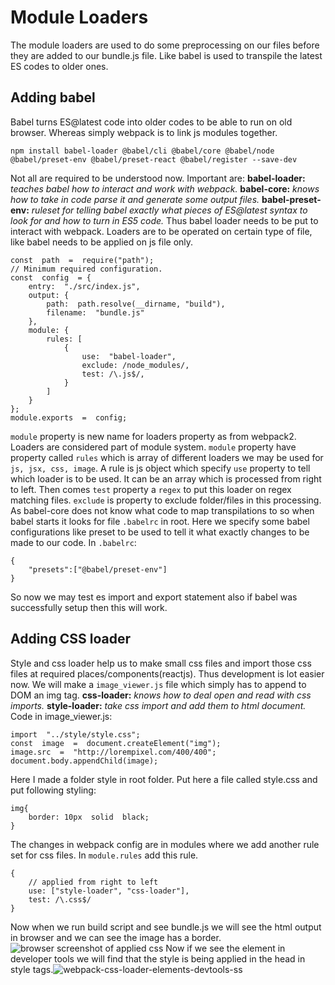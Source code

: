 # Module Loaders
The module loaders are used to do some preprocessing on our files before they are added to our bundle.js file. Like babel is used to transpile the latest ES codes to older ones.
## Adding babel
Babel turns ES@latest code into older codes to be able to run on old browser. Whereas simply webpack is to link js modules together.

    npm install babel-loader @babel/cli @babel/core @babel/node @babel/preset-env @babel/preset-react @babel/register --save-dev

Not all are required to be understood now. Important are:
**babel-loader:** *teaches babel how to interact and work with webpack.*
**babel-core:** *knows how to take in code parse it and generate some output files.*
**babel-preset-env:** *ruleset for telling babel exactly what pieces of ES@latest syntax to look for and how to turn in ES5 code.*
 Thus babel loader needs to be put to interact with webpack. Loaders are to be operated on certain type of file, like babel needs to be applied on js file only.

    const  path  =  require("path");
	// Minimum required configuration.
    const  config  = {
	    entry:  "./src/index.js",
	    output: {
		    path:  path.resolve(__dirname, "build"),
		    filename:  "bundle.js"
	    },
	    module: {
		    rules: [
			    {
				    use:  "babel-loader",
				    exclude: /node_modules/,
				    test: /\.js$/,
			    }
		    ]
	    }
    };
    module.exports  =  config;
      
`module` property is new name for loaders property as from webpack2. Loaders are considered part of module system. `module` property have property called `rules` which is array of different loaders we may be used for `js, jsx, css, image`. A rule is js object which specify `use` property to tell which loader is to be used. It can be an array which is processed from right to left. Then comes `test` property a `regex` to put this loader on regex matching  files. `exclude` is property to exclude folder/files in this processing.
As babel-core does not know what code to map transpilations to so when babel starts it looks for file `.babelrc` in root. Here we specify some babel configurations like preset to be used to tell it what exactly changes to be made to our code. In `.babelrc`:

    {
    	"presets":["@babel/preset-env"]
    }
So now we may test es import and export statement also if babel was successfully setup then this will work.
## Adding CSS loader
Style and css loader help us to make small css files and import those css files at required places/components(reactjs). Thus development is lot easier now. We will make a `image_viewer.js` file which simply has to append to DOM an img tag. 
**css-loader:** *knows how to deal open and read with css imports.* 
**style-loader:** *take css import and add them to html document.*
Code in image_viewer.js:

    import  "../style/style.css";
    const  image  =  document.createElement("img");
    image.src  =  "http://lorempixel.com/400/400";
    document.body.appendChild(image);
Here I made a folder style in root folder. Put here a file called style.css and put following styling:

    img{
    	border: 10px  solid  black;
    }
The changes in webpack config are in modules where we add another rule set for css files. In `module.rules` add this rule.

    {
    	// applied from right to left
    	use: ["style-loader", "css-loader"],
    	test: /\.css$/
    }
Now when we run build script and see bundle.js we will see the html output in browser and we can see the image has a border.![browser screenshot of applied css](https://res.cloudinary.com/ajcloud/image/upload/v1563734695/webpack-style-loader.png)
Now if we see the element in developer tools we will find that the style is being applied in the head in style tags.![webpack-css-loader-elements-devtools-ss](https://res.cloudinary.com/ajcloud/image/upload/v1563734931/webpack-css-loader-elements-devtools-ss.png)
<!--stackedit_data:
eyJoaXN0b3J5IjpbNjUzNTkyNjY0LDU3NDM5NDM0NiwyMjkzOT
AzNDYsMTQ5ODIyNTMyNyw5NDIzMTk2NTMsLTIwODg3NDY2MTJd
fQ==
-->